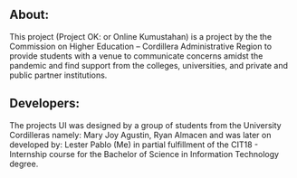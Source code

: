 ## About:

This project (Project OK: or Online Kumustahan) is a project by the the Commission on Higher Education – Cordillera Administrative Region to provide students with a venue to communicate concerns amidst the pandemic and find support from the colleges, universities, and private and public partner institutions.

## Developers:

The projects UI was designed by a group of students from the University Cordilleras namely:
Mary Joy Agustin,
Ryan Almacen
and was later on developed by:
Lester Pablo (Me)
in partial fulfillment of the CIT18 - Internship course for the Bachelor of Science in Information Technology degree.


